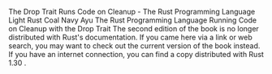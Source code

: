 The Drop Trait Runs Code on Cleanup - The Rust Programming Language
Light
Rust
Coal
Navy
Ayu
The Rust Programming Language
Running Code on Cleanup with the
Drop
Trait
The second edition of the book is no longer distributed with Rust's documentation.
If you came here via a link or web search, you may want to check out
the current
version of the book
instead.
If you have an internet connection, you can
find a copy distributed with
Rust
1.30
.